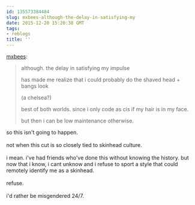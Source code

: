 ```yaml
---
id: 135573384484
slug: mxbees-although-the-delay-in-satisfying-my
date: 2015-12-20 15:20:38 GMT
tags:
- reblogs
title: ''
---
```

<p><a class="tumblr_blog" href="http://mxbees.tumblr.com/post/135573003194">mxbees</a>:</p>
<blockquote>
<p>although. the delay in satisfying my impulse</p>

<p>has made me realize that i could probably do the shaved head + bangs look</p>

<p>(a chelsea?)</p>

<p>best of both worlds. since i only code as cis if my hair is in my face.</p>

<p>but then i can be low maintenance otherwise.</p>
</blockquote>

<p>so this isn't going to happen.<br/><br/>not when this cut is so closely tied to skinhead culture.<br/><br/>i mean. i've had friends who've done this without knowing the history. but now that i know, i cant unknow and i refuse to sport a style that could remotely identify me as a skinhead.<br/><br/>refuse.<br/><br/>i'd rather be misgendered 24/7.</p>